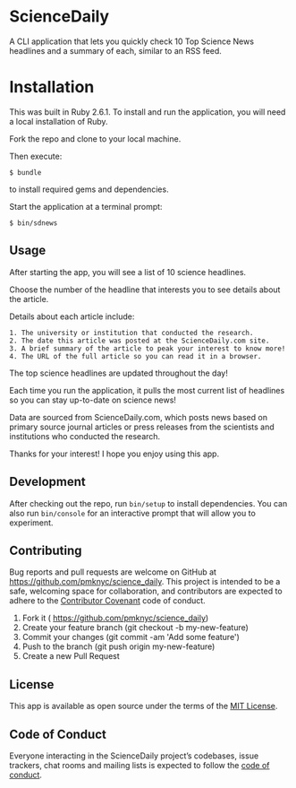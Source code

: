 # ScienceDaily

A CLI application that lets you quickly check 10 Top Science News headlines and a summary of each, similar to an RSS feed.

# Installation

This was built in Ruby 2.6.1. 
To install and run the application, you will need a local installation of Ruby. 

Fork the repo and clone to your local machine.

Then execute:

    $ bundle

to install required gems and dependencies.

Start the application at a terminal prompt:

    $ bin/sdnews

## Usage

After starting the app, you will see a list of 10 science headlines.

Choose the number of the headline that interests you to see details about the article.

Details about each article include:

    1. The university or institution that conducted the research.
    2. The date this article was posted at the ScienceDaily.com site.
    3. A brief summary of the article to peak your interest to know more!
    4. The URL of the full article so you can read it in a browser.

The top science headlines are updated throughout the day! 

Each time you run the application, it pulls the most current list of headlines so you can stay up-to-date on science news!

Data are sourced from ScienceDaily.com, which posts news based on primary source journal articles or press releases from the scientists and institutions who conducted the research.

Thanks for your interest! I hope you enjoy using this app.

## Development

After checking out the repo, run `bin/setup` to install dependencies. You can also run `bin/console` for an interactive prompt that will allow you to experiment.

## Contributing

Bug reports and pull requests are welcome on GitHub at https://github.com/pmknyc/science_daily. This project is intended to be a safe, welcoming space for collaboration, and contributors are expected to adhere to the [Contributor Covenant](http://contributor-covenant.org) code of conduct.

1. Fork it ( https://github.com/pmknyc/science_daily)
2. Create your feature branch (git checkout -b my-new-feature)
3. Commit your changes (git commit -am 'Add some feature')
4. Push to the branch (git push origin my-new-feature)
5. Create a new Pull Request

## License

This app is available as open source under the terms of the [MIT License](https://opensource.org/licenses/MIT).

## Code of Conduct

Everyone interacting in the ScienceDaily project’s codebases, issue trackers, chat rooms and mailing lists is expected to follow the [code of conduct](https://github.com/pmknyc/science_daily/tree/master/CODE_OF_CONDUCT.md).